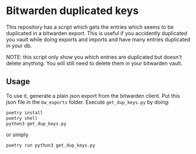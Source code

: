 # Bitwarden duplicated keys

This repository has a script which gets the entries which seems to be duplicated in a bitwarden export. This is useful
if you accidently duplicated you vault while doing exports and imports and have many entries duplicated in your db.

NOTE: this script only show you which entries are duplicated but doesn't delete anything. You will still need to delete
them in your bitwarden vault.

## Usage

To use it, generate a plain json export from the bitwarden client. Put this json file in the `bw_exports` folder.
Execute `get_dup_keys.py` by doing:

```bash
poetry install
poetry shell
python3 get_dup_keys.py

```

or simply

```bash
poetry run python3 get_dup_keys.py
```


